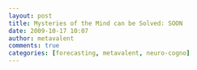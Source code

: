 ```yaml
---
layout: post
title: Mysteries of the Mind can be Solved: SOON
date: 2009-10-17 10:07
author: metavalent
comments: true
categories: [forecasting, metavalent, neuro-cogno]
---
```

 

